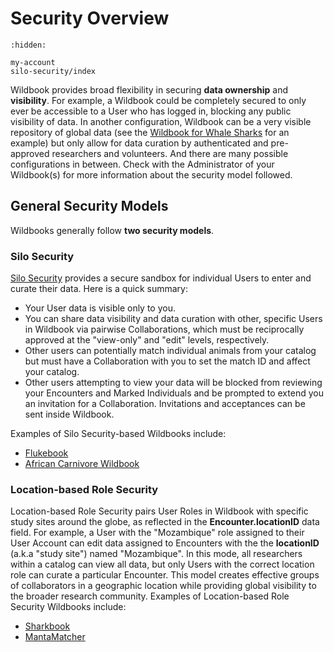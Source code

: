 # Security Overview

```{toctree}
:hidden:

my-account
silo-security/index
```

Wildbook provides broad flexibility in securing **data ownership** and **visibility**. For example, a Wildbook could be completely secured to only ever be accessible to a User who has logged in, blocking any public visibility of data. In another configuration, Wildbook can be a very visible repository of global data (see the [Wildbook for Whale Sharks](https://www.whaleshark.org) for an example) but only allow for data curation by authenticated and pre-approved researchers and volunteers. And there are many possible configurations in between. Check with the Administrator of your Wildbook(s) for more information about the security model followed.

## General Security Models

Wildbooks generally follow **two security models**.

### Silo Security

[Silo Security](https://wildbook.docs.wildme.org/security/silo-security/) provides a secure sandbox for individual Users to enter and curate their data. Here is a quick summary:

* Your User data is visible only to you.
* You can share data visibility and data curation with other, specific Users in Wildbook via pairwise Collaborations, which must be reciprocally approved at the "view-only" and "edit" levels, respectively.
* Other users can potentially match individual animals from your catalog but must have a Collaboration with you to set the match ID and affect your catalog.
* Other users attempting to view your data will be blocked from reviewing your Encounters and Marked Individuals and be prompted to extend you an invitation for a Collaboration. Invitations and acceptances can be sent inside Wildbook.

Examples of Silo Security-based Wildbooks include:

* [Flukebook](https://www.flukebook.org)
* [African Carnivore Wildbook](https://africancarnivore.wildbook.org)

### Location-based Role Security

Location-based Role Security pairs User Roles in Wildbook with specific study sites around the globe, as reflected in the **Encounter.locationID** data field. For example, a User with the "Mozambique" role assigned to their User Account can edit data assigned to Encounters with the the **locationID** (a.k.a "study site") named "Mozambique". In this mode, all researchers within a catalog can view all data, but only Users with the correct location role can curate a particular Encounter. This model creates effective groups of collaborators in a geographic location while providing global visibility to the broader research community.
Examples of Location-based Role Security Wildbooks include:

* [Sharkbook](https://www.sharkbook.ai)
* [MantaMatcher](https://www.mantamatcher.org)